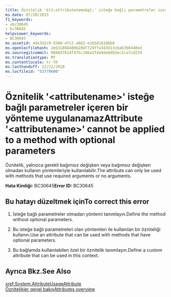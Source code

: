 ```yaml
---
title: Öznitelik '&lt;attributename&gt;' isteğe bağlı parametreler içeren bir yönteme uygulanamaz
ms.date: 07/20/2015
f1_keywords:
- vbc30645
- bc30645
helpviewer_keywords:
- BC30645
ms.assetid: 4de3d2c9-5588-47c2-a6b2-e165d16106b8
ms.openlocfilehash: 2e631868480b288f724ffa343d13c6a6360440ed
ms.sourcegitcommit: 0888d7b24f475c346a3f444de8d83ec1ca7cd234
ms.translationtype: MT
ms.contentlocale: tr-TR
ms.lasthandoff: 12/22/2018
ms.locfileid: "53779600"
---
```

# <a name="attribute-ltattributenamegt-cannot-be-applied-to-a-method-with-optional-parameters"></a><span data-ttu-id="23d05-102">Öznitelik '&lt;attributename&gt;' isteğe bağlı parametreler içeren bir yönteme uygulanamaz</span><span class="sxs-lookup"><span data-stu-id="23d05-102">Attribute '&lt;attributename&gt;' cannot be applied to a method with optional parameters</span></span>
<span data-ttu-id="23d05-103">Öznitelik, yalnızca gerekli bağımsız değişken veya bağımsız değişken olmadan kullanın yöntemleriyle kullanılabilir.</span><span class="sxs-lookup"><span data-stu-id="23d05-103">The attribute can only be used with methods that use required arguments or no arguments.</span></span>  
  
 <span data-ttu-id="23d05-104">**Hata Kimliği:** BC30645</span><span class="sxs-lookup"><span data-stu-id="23d05-104">**Error ID:** BC30645</span></span>  
  
## <a name="to-correct-this-error"></a><span data-ttu-id="23d05-105">Bu hatayı düzeltmek için</span><span class="sxs-lookup"><span data-stu-id="23d05-105">To correct this error</span></span>  
  
1.  <span data-ttu-id="23d05-106">İsteğe bağlı parametreler olmadan yöntemi tanımlayın.</span><span class="sxs-lookup"><span data-stu-id="23d05-106">Define the method without optional parameters.</span></span>  
  
2.  <span data-ttu-id="23d05-107">Bu isteğe bağlı parametreleri olan yöntemleri ile kullanılan bir özniteliği kullanın.</span><span class="sxs-lookup"><span data-stu-id="23d05-107">Use an attribute that can be used with methods that have optional parameters.</span></span>  
  
3.  <span data-ttu-id="23d05-108">Bu bağlamda kullanılabilen özel bir öznitelik tanımlayın.</span><span class="sxs-lookup"><span data-stu-id="23d05-108">Define a custom attribute that can be used in this context.</span></span>  
  
## <a name="see-also"></a><span data-ttu-id="23d05-109">Ayrıca Bkz.</span><span class="sxs-lookup"><span data-stu-id="23d05-109">See Also</span></span>  
 <xref:System.AttributeUsageAttribute>  
 [<span data-ttu-id="23d05-110">Öznitelikler genel bakış</span><span class="sxs-lookup"><span data-stu-id="23d05-110">Attributes overview</span></span>](~/docs/visual-basic/programming-guide/concepts/attributes/index.md)
